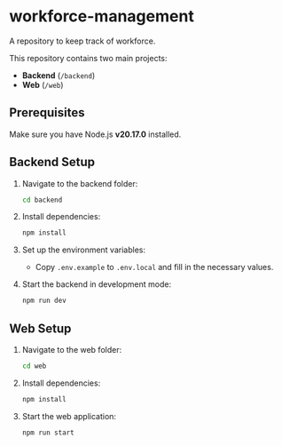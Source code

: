 # workforce-management
A repository to keep track of workforce.

This repository contains two main projects:
- **Backend** (`/backend`)
- **Web** (`/web`)

## Prerequisites

Make sure you have Node.js **v20.17.0** installed.

## Backend Setup

1. Navigate to the backend folder:
   ```bash
   cd backend
   ```

2. Install dependencies:
   ```bash
   npm install
   ```

3. Set up the environment variables:
   - Copy `.env.example` to `.env.local` and fill in the necessary values.

4. Start the backend in development mode:
   ```bash
   npm run dev
   ```

## Web Setup

1. Navigate to the web folder:
   ```bash
   cd web
   ```

2. Install dependencies:
   ```bash
   npm install
   ```

3. Start the web application:
   ```bash
   npm run start
   ```
